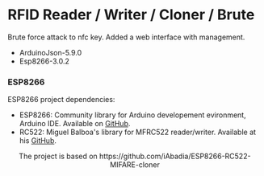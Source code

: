 # RFID Reader / Writer / Cloner / Brute
Brute force  attack to  nfc key. 
Added a web interface with management.

* ArduinoJson-5.9.0
* Esp8266-3.0.2

### ESP8266
ESP8266 project dependencies:

* ESP8266: Community library for Arduino developement evironment, Arduino IDE. Available on [GitHub](https://github.com/esp8266/Arduino).
* RC522: Miguel Balboa's library for MFRC522 reader/writer. Available at his [GitHub](https://github.com/miguelbalboa/rfid).

<p align="center">
The project is based on
  https://github.com/iAbadia/ESP8266-RC522-MIFARE-cloner
</p>
